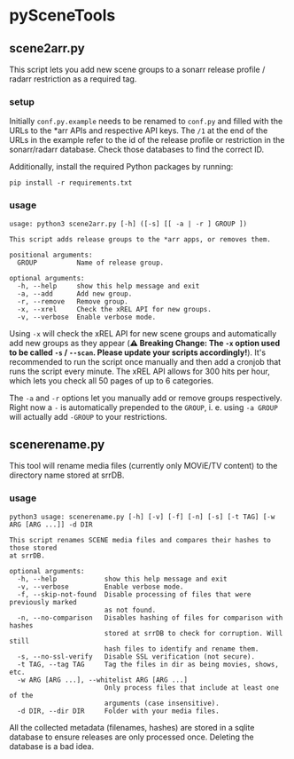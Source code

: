 # pySceneTools

## scene2arr.py
This script lets you add new scene groups to a sonarr release profile / radarr
restriction as a required tag.

### setup
Initially `conf.py.example` needs to be renamed to `conf.py` and filled with the
URLs to the *arr APIs and respective API keys. The `/1` at the end of the URLs
in the example refer to the id of the release profile or restriction in the
sonarr/radarr database. Check those databases to find the correct ID.

Additionally, install the required Python packages by running:
```
pip install -r requirements.txt
```


### usage
```
usage: python3 scene2arr.py [-h] ([-s] [[ -a | -r ] GROUP ])

This script adds release groups to the *arr apps, or removes them.

positional arguments:
  GROUP          Name of release group.

optional arguments:
  -h, --help     show this help message and exit
  -a, --add      Add new group.
  -r, --remove   Remove group.
  -x, --xrel     Check the xREL API for new groups.
  -v, --verbose  Enable verbose mode.
```

Using `-x` will check the xREL API for new scene groups and automatically add
new groups as they appear (**⚠️ Breaking Change: The `-x` option used to be
called `-s` / `--scan`. Please update your scripts accordingly!**). It's
recommended to run the script once manually and then add a cronjob that runs the
script every minute. The xREL API allows for 300 hits per hour, which lets you
check all 50 pages of up to 6 categories.

The `-a` and `-r` options let you manually add or remove groups respectively.
Right now a `-` is automatically prepended to the `GROUP`, i. e. using `-a
GROUP` will actually add `-GROUP` to your restrictions.

## scenerename.py
This tool will rename media files (currently only MOViE/TV content) to the
directory name stored at srrDB.

### usage
```
python3 usage: scenerename.py [-h] [-v] [-f] [-n] [-s] [-t TAG] [-w ARG [ARG ...]] -d DIR

This script renames SCENE media files and compares their hashes to those stored
at srrDB.

optional arguments:
  -h, --help            show this help message and exit
  -v, --verbose         Enable verbose mode.
  -f, --skip-not-found  Disable processing of files that were previously marked
                        as not found.
  -n, --no-comparison   Disables hashing of files for comparison with hashes
                        stored at srrDB to check for corruption. Will still
                        hash files to identify and rename them.
  -s, --no-ssl-verify   Disable SSL verification (not secure).
  -t TAG, --tag TAG     Tag the files in dir as being movies, shows, etc.
  -w ARG [ARG ...], --whitelist ARG [ARG ...]
                        Only process files that include at least one of the
                        arguments (case insensitive).
  -d DIR, --dir DIR     Folder with your media files.
```
All the collected metadata (filenames, hashes) are stored in a sqlite database
to ensure releases are only processed once. Deleting the database is a bad idea.
